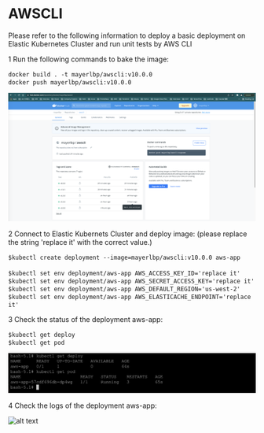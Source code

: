 # AWSCLI

Please refer to the following information to deploy a basic deployment on Elastic Kubernetes Cluster and run unit tests by AWS CLI

1 Run the following commands to bake the image:

    docker build . -t mayerlbp/awscli:v10.0.0
    docker push mayerlbp/awscli:v10.0.0
  
![alt text](https://github.com/mayerll/AWSCLI/blob/main/image/pic5.png?raw=true)

2 Connect to Elastic Kubernets Cluster and deploy image:
(please replace the string 'replace it' with the correct value.)

    $kubectl create deployment --image=mayerlbp/awscli:v10.0.0 aws-app

    $kubectl set env deployment/aws-app AWS_ACCESS_KEY_ID='replace it' 
    $kubectl set env deployment/aws-app AWS_SECRET_ACCESS_KEY='replace it'
    $kubectl set env deployment/aws-app AWS_DEFAULT_REGION='us-west-2' 
    $kubectl set env deployment/aws-app AWS_ELASTICACHE_ENDPOINT='replace it' 
    
3 Check the status of the deployment aws-app:

    $kubectl get deploy
    $kubectl get pod
    
![alt text](https://github.com/mayerll/AWSCLI/blob/main/image/pic6.png?raw=true)

4 Check the logs of the deployment aws-app:

![alt text](https://github.com/mayerll/AWSCLI/blob/main/image/pic8.png?raw=true)
    

